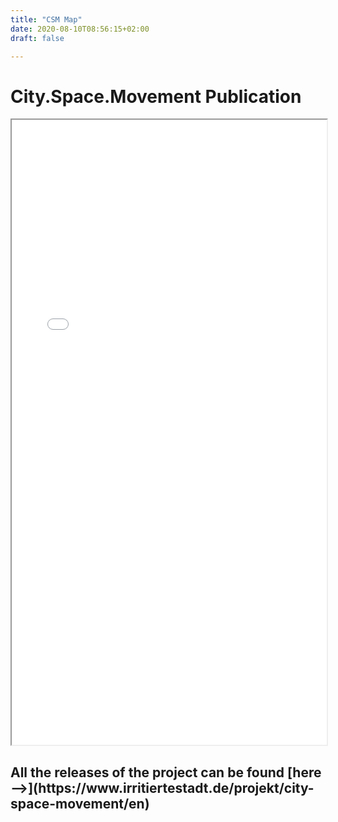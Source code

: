 ```yaml
---
title: "CSM Map"
date: 2020-08-10T08:56:15+02:00
draft: false

---
```


<html>
  <head>
    <title>City.Space.Movement</title>
  </head>
  <body>
    <h1>City.Space.Movement Publication</h1>
    <iframe src="/upcoming/csmmap.pdf" width="100%" height="1000px">
    </iframe>
  </body>
</html>

<h2>All the releases of the project can be found [here -->](https://www.irritiertestadt.de/projekt/city-space-movement/en)</h2>